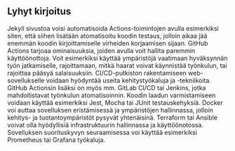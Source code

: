 ## Lyhyt kirjoitus
Jekyll sivustoa voisi automatisoida Actions-toimintojen avulla esimerkiksi siten, että siihen lisätään atomatisoitu koodin testaus, jolloin aikaa jää enemmän koodin kirjoittamiselle virheiden korjaamisen sijaan.
GitHub Actions tarjoaa ominaisuuksia, joiden avulla voit hallita paremmin käyttöönottoja. Voit esimerkiksi käyttää ympäristöjä vaatimaan hyväksynnän työn jatkamiselle, rajoittamaan, mitkä haarat voivat käynnistää työnkulun, tai rajoittaa pääsyä salaisuuksiin.
CI/CD-putkiston rakentamiseen web-sovellukselle voidaan hyödyntää useita kehitystyökaluja ja -tekniikoita. GitHub Actionsin lisäksi on myös mm. GitLab CI/CD tai Jenkins, jotka mahdollistavat työnkulun atomatisoinnin. Koodin laadun varmistamiseen voidaan käyttää esimerkiksi Jest, Mocha tai JUnit testauskehyksiä. Docker voi auttaa sovelluksen eristämisessä ja ympäristöjen hallinnassa, jolloin kehitys- ja tuotantoympäristöt pysyvät yhtenäisinä. Terraform tai Ansible voivat olla hyödyllisiä infrastruktuurin hallinnassa ja käyttöönotossa. Sovelluksen suorituskyvyn seuraamisessa voi käyttää esimerkiksi Prometheus tai Grafana työkaluja.
